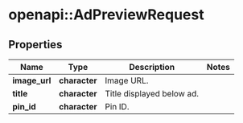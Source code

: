 # openapi::AdPreviewRequest


## Properties
Name | Type | Description | Notes
------------ | ------------- | ------------- | -------------
**image_url** | **character** | Image URL. | 
**title** | **character** | Title displayed below ad. | 
**pin_id** | **character** | Pin ID. | 


